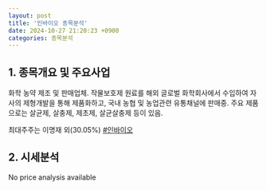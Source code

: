 ```yaml
---
layout: post
title: '인바이오 종목분석'
date: 2024-10-27 21:20:23 +0900
categories: 종목분석
---
```


## 1. 종목개요 및 주요사업

화학 농약 제조 및 판매업체. 작물보호제 원료를 해외 글로벌 화학회사에서 수입하여 자사의 제형개발을 통해 제품화하고, 국내 농협 및 농업관련 유통채널에 판매중. 주요 제품으로는 살균제, 살충제, 제초제, 살균살충제 등이 있음. 

최대주주는 이명재 외(30.05%)
[#인바이오](#)

## 2. 시세분석

No price analysis available
